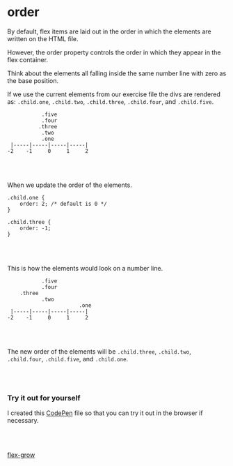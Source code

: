 # order
By default, flex items are laid out in the order in which the elements are written on the HTML file.

However, the order property controls the order in which they appear in the flex container.

Think about the elements all falling inside the same number line with zero as the base position.

If we use the current elements from our exercise file the divs are rendered as: `.child.one`, `.child.two`, `.child.three`, `.child.four`, and `.child.five`.

```
           .five
           .four
          .three
           .two
           .one
 |-----|-----|-----|-----|
-2    -1     0     1     2
```

<p><br /><br /></p>

When we update the order of the elements.

```
.child.one {
    order: 2; /* default is 0 */
}

.child.three {
    order: -1;
}
```

<p><br /><br /></p>

This is how the elements would look on a number line.

```
           .five
           .four
    .three
           .two
                       .one
 |-----|-----|-----|-----|
-2    -1     0     1     2
```

<p><br /><br /></p>

The new order of the elements will be `.child.three`, `.child.two`, `.child.four`, `.child.five`, and `.child.one`.

<p><br /><br /></p>

### Try it out for yourself
I created this <a href="https://codepen.io/ccucalon/pen/qBLWZyr/eb9dee71ceea5ac7d230b59a6d81d483" target="_blank">CodePen</a> file so that you can try it out in the browser if necessary.

<p><br /><br /></p>

[flex-grow](./../09-flex-grow/)